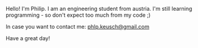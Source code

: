 Hello! I'm Philip. I am an engineering student from austria.
I'm still learning programming - so don't expect too much from my code ;)

In case you want to contact me: phlp.keusch@gmail.com

Have a great day!
